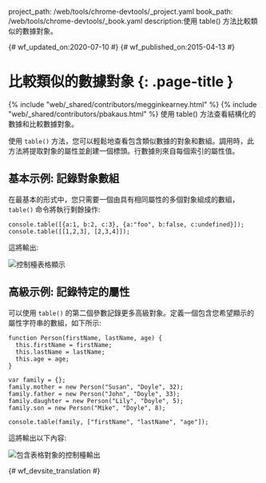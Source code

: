 project_path: /web/tools/chrome-devtools/_project.yaml
book_path: /web/tools/chrome-devtools/_book.yaml
description:使用 table() 方法比較類似的數據對象。

{# wf_updated_on:2020-07-10 #}
{# wf_published_on:2015-04-13 #}

# 比較類似的數據對象 {: .page-title }

{% include "web/_shared/contributors/megginkearney.html" %}
{% include "web/_shared/contributors/pbakaus.html" %}
使用 table() 方法查看結構化的數據和比較數據對象。

使用 `table()` 方法，您可以輕鬆地查看包含類似數據的對象和數組。調用時，此方法將提取對象的屬性並創建一個標頭。行數據則來自每個索引的屬性值。


## 基本示例: 記錄對象數組

在最基本的形式中，您只需要一個由具有相同屬性的多個對象組成的數組，`table()` 命令將執行剩餘操作:


    console.table([{a:1, b:2, c:3}, {a:"foo", b:false, c:undefined}]);
    console.table([[1,2,3], [2,3,4]]);


這將輸出:

![控制檯表格顯示](images/table-arrays.png)

## 高級示例: 記錄特定的屬性

可以使用 `table()` 的第二個參數記錄更多高級對象。定義一個包含您希望顯示的屬性字符串的數組，如下所示:


    function Person(firstName, lastName, age) {
      this.firstName = firstName;
      this.lastName = lastName;
      this.age = age;
    }

    var family = {};
    family.mother = new Person("Susan", "Doyle", 32);
    family.father = new Person("John", "Doyle", 33);
    family.daughter = new Person("Lily", "Doyle", 5);
    family.son = new Person("Mike", "Doyle", 8);

    console.table(family, ["firstName", "lastName", "age"]);


這將輸出以下內容:

![包含表格對象的控制檯輸出](images/table-people-objects.png)




{# wf_devsite_translation #}
